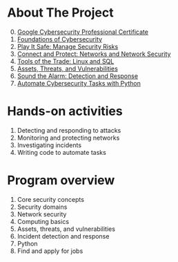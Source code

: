 # About The Project

0.  [Google Cybersecurity Professional Certificate](https://www.coursera.org/professional-certificates/google-cybersecurity)
1.  [Foundations of Cybersecurity](https://www.coursera.org/learn/foundations-of-cybersecurity)
2.  [Play It Safe: Manage Security Risks](https://www.coursera.org/learn/manage-security-risks)
3.  [Connect and Protect: Networks and Network Security](https://www.coursera.org/learn/networks-and-network-security/)
4.  [Tools of the Trade: Linux and SQL](https://www.coursera.org/learn/linux-and-sql/)
5.  [Assets, Threats, and Vulnerabilities](https://www.coursera.org/learn/assets-threats-and-vulnerabilities)
6.  [Sound the Alarm: Detection and Response](https://www.coursera.org/learn/detection-and-response)
7.  [Automate Cybersecurity Tasks with Python](https://www.coursera.org/learn/automate-cybersecurity-tasks-with-python)

# Hands-on activities

1. Detecting and responding to attacks
2. Monitoring and protecting networks
3. Investigating incidents
4. Writing code to automate tasks

# Program overview

1. Core security concepts
2. Security domains
3. Network security
4. Computing basics
5. Assets, threats, and vulnerabilities
6. Incident detection and response
7. Python
8. Find and apply for jobs
